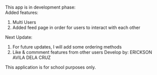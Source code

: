 This app is in development phase:<br>
Added features:
1. Multi Users 
2. Added feed page in order for users to interact with each other

Next Update:
1. For future updates, I will add some ordering methods
2. Like & commment features from other users
Develop by: ERICKSON AVILA DELA CRUZ

This application is for school purposes only.
